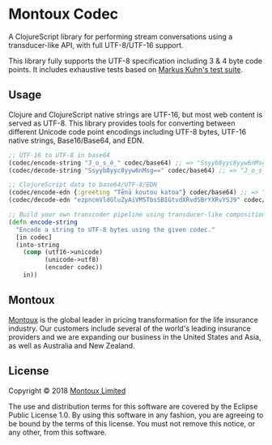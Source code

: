 # Montoux Codec

A ClojureScript library for performing stream conversations using a transducer-like API, with full UTF-8/UTF-16 support.

This library fully supports the UTF-8 specification including 3 & 4 byte code points. It includes exhaustive tests
based on [Markus Kuhn's test suite](https://www.cl.cam.ac.uk/~mgk25/ucs/examples/UTF-8-test.txt).

## Usage

Clojure and ClojureScript native strings are UTF-16, but most web content is served as UTF-8. This library provides
tools for converting between different Unicode code point encodings including UTF-8 bytes, UTF-16 native strings,
Base16/Base64, and EDN. 

```clojure
;; UTF-16 to UTF-8 in base64
(codec/encode-string "J̲o̲s̲é̲" codec/base64) ;; => "Ssyyb8yyc8yyw6nMsg=="
(codec/decode-string "Ssyyb8yyc8yyw6nMsg==" codec/base64) ;; => "J̲o̲s̲é̲"

;; ClojureScript data to base64/UTF-8/EDN
(codec/encode-edn {:greeting "Tēnā koutou katoa"} codec/base64) ;; => "ezpncmVldGluZyAiVMSTbsSBIGtvdXRvdSBrYXRvYSJ9"
(codec/decode-edn "ezpncmVldGluZyAiVMSTbsSBIGtvdXRvdSBrYXRvYSJ9" codec/base64) ;; => {:greeting "Tēnā koutou katoa"}

;; Build your own transcoder pipeline using transducer-like composition
(defn encode-string
  "Encode a string to UTF-8 bytes using the given codec."
  [in codec]
  (into-string 
    (comp (utf16->unicode)
          (unicode->utf8)
          (encoder codec))
    in))
```

## Montoux

[Montoux](http://montoux.com) is the global leader in pricing transformation for the life insurance industry.
Our customers include several of the world's leading insurance providers and we are expanding our business in
the United States and Asia, as well as Australia and New Zealand.

## License

Copyright © 2018 [Montoux Limited](https://montoux.com)

The use and distribution terms for this software are covered by the Eclipse Public License 1.0.
By using this software in any fashion, you are agreeing to be bound by the terms of this license.
You must not remove this notice, or any other, from this software.

